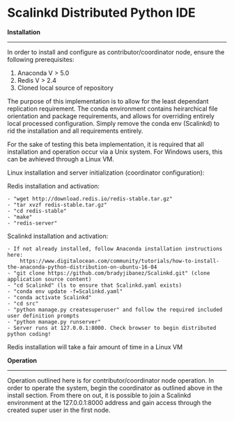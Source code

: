 Scalinkd Distributed Python IDE
===============================


**Installation**
************

In order to install and configure as contributor/coordinator node, ensure the following prerequisites:

1) Anaconda V > 5.0
2) Redis V > 2.4
2) Cloned local source of repository

The purpose of this implementation is to allow for the least dependant replication requirement. The conda environment contains heirarchical file orientation and package requirements, and allows for overriding entirely local processed configuration. Simply remove the conda env (Scalinkd) to rid the installation and all requirements entirely.

For the sake of testing this beta implementation, it is required that all installation and operation occur via a Unix system. For Windows users, this can be avhieved through a Linux VM. 

Linux installation and server initialization (coordinator configuration):

Redis installation and activation:

    - "wget http://download.redis.io/redis-stable.tar.gz"
    - "tar xvzf redis-stable.tar.gz"
    - "cd redis-stable"
    - "make"
    - "redis-server"

Scalinkd installation and activation:

    - If not already installed, follow Anaconda installation instructions here:
        https://www.digitalocean.com/community/tutorials/how-to-install-the-anaconda-python-distribution-on-ubuntu-16-04
    - "git clone https://github.com/bradyjibanez/Scalinkd.git" (clone application source content)
    - "cd Scalinkd" (ls to ensure that Scalinkd.yaml exists)
    - "conda env update -f=Scalinkd.yaml"
    - "conda activate Scalinkd"
    - "cd src"
    - "python manage.py createsuperuser" and follow the required included user definition prompts
    - "python manage.py runserver"
    - Server runs at 127.0.0.1:8000. Check browser to begin distributed python coding!
   
 Redis installation will take a fair amount of time in a Linux VM

**Operation**
*********

Operation outlined here is for contributor/coordinator node operation. In order to operate the system, begin the coordinator as outlined above in the install section. From there on out, it is possible to join a Scalinkd environment at the 127.0.0.1:8000 address and gain access through the created super user in the first node. 




